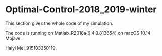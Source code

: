 # Optimal-Control-2018_2019-winter
This section gives the whole code of my simulation. 

The code is running on Matlab_R2018a(9.4.0.813654) on macOS 10.14 Mojave.

Haiyi Mei_915103350119
